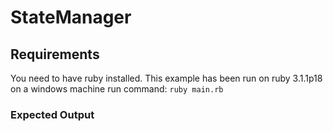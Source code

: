 # StateManager
## Requirements
You need to have ruby installed.
This example has been run on ruby 3.1.1p18 on a windows machine
run command: `ruby main.rb`

### Expected Output
